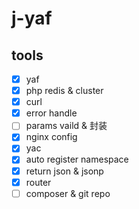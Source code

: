 # j-yaf

## tools

-   [x] yaf
-   [x] php redis & cluster
-   [x] curl
-   [x] error handle
-   [ ] params vaild & 封装
-   [x] nginx config
-   [x] yac
-   [x] auto register namespace
-   [x] return json & jsonp
-   [x] router
-   [ ] composer & git repo
